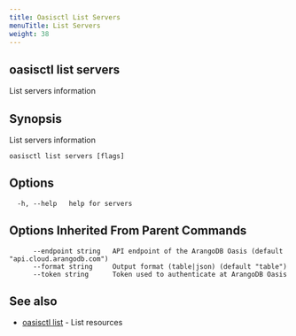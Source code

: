 ```yaml
---
title: Oasisctl List Servers
menuTitle: List Servers
weight: 38
---
```

## oasisctl list servers

List servers information

## Synopsis
List servers information

```
oasisctl list servers [flags]
```

## Options
```
  -h, --help   help for servers
```

## Options Inherited From Parent Commands
```
      --endpoint string   API endpoint of the ArangoDB Oasis (default "api.cloud.arangodb.com")
      --format string     Output format (table|json) (default "table")
      --token string      Token used to authenticate at ArangoDB Oasis
```

## See also
* [oasisctl list](_index.md)	 - List resources


